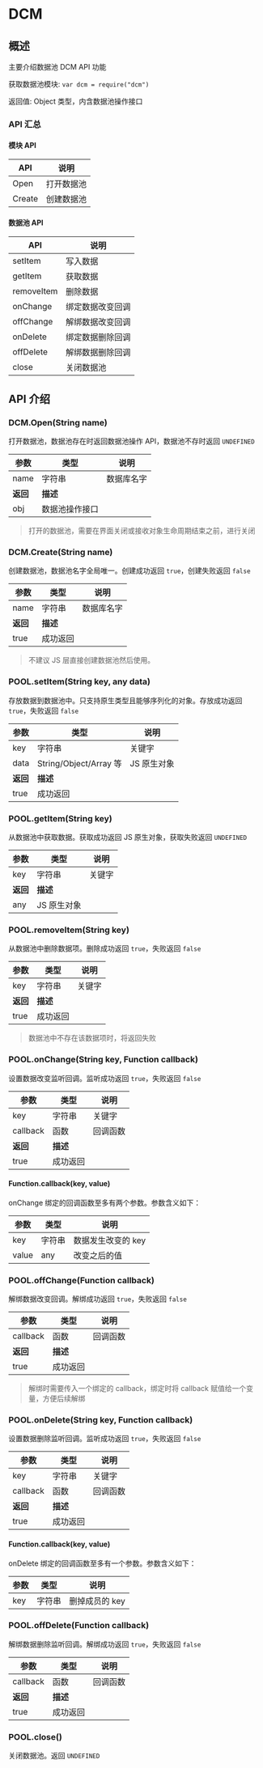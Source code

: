 # DCM

## 概述

主要介绍数据池 DCM API 功能

获取数据池模块: `var dcm = require("dcm")`

返回值: Object 类型，内含数据池操作接口

### API 汇总

#### 模块 API

| API | 说明 |
| --- | ---- |
| Open | 打开数据池 |
| Create | 创建数据池 |

#### 数据池 API

| API | 说明 |
| --- | ---- |
| setItem | 写入数据 |
| getItem | 获取数据 |
| removeItem | 删除数据 |
| onChange | 绑定数据改变回调 |
| offChange | 解绑数据改变回调 |
| onDelete | 绑定数据删除回调 |
| offDelete | 解绑数据删除回调 |
| close | 关闭数据池 |

## API 介绍

### DCM.Open(String name)

打开数据池，数据池存在时返回数据池操作 API，数据池不存时返回 `UNDEFINED`

| 参数 | 类型 | 说明 |
| ---- | ---- | ---- |
| name | 字符串 | 数据库名字 |
| **返回** | **描述** |
| obj | 数据池操作接口 |

> 打开的数据池，需要在界面关闭或接收对象生命周期结束之前，进行关闭

### DCM.Create(String name)

创建数据池，数据池名字全局唯一。创建成功返回 `true`，创建失败返回 `false`

| 参数 | 类型 | 说明 |
| ---- | ---- | ---- |
| name | 字符串 | 数据库名字 |
| **返回** | **描述** |
| true | 成功返回 |

> 不建议 JS 层直接创建数据池然后使用。

### POOL.setItem(String key, any data)

存放数据到数据池中。只支持原生类型且能够序列化的对象。存放成功返回 `true`，失败返回 `false`

| 参数 | 类型 | 说明 |
| ---- | ---- | ---- |
| key | 字符串 | 关键字 |
| data | String/Object/Array 等 | JS 原生对象 |
| **返回** | **描述** |
| true | 成功返回 |

### POOL.getItem(String key)

从数据池中获取数据。获取成功返回 JS 原生对象，获取失败返回 `UNDEFINED`

| 参数 | 类型 | 说明 |
| ---- | ---- | ---- |
| key | 字符串 | 关键字 |
| **返回** | **描述** |
| any | JS 原生对象 |

### POOL.removeItem(String key)

从数据池中删除数据项。删除成功返回 `true`，失败返回 `false`

| 参数 | 类型 | 说明 |
| ---- | ---- | ---- |
| key | 字符串 | 关键字 |
| **返回** | **描述** |
| true | 成功返回 |

> 数据池中不存在该数据项时，将返回失败

### POOL.onChange(String key, Function callback)

设置数据改变监听回调。监听成功返回 `true`，失败返回 `false`

| 参数 | 类型 | 说明 |
| ---- | ---- | ---- |
| key | 字符串 | 关键字 |
| callback | 函数 | 回调函数 |
| **返回** | **描述** |
| true | 成功返回 |

#### Function.callback(key, value)

onChange 绑定的回调函数至多有两个参数。参数含义如下：

| 参数 | 类型 | 说明 |
| ---- | ---- | ---- |
| key | 字符串 | 数据发生改变的 key |
| value | any | 改变之后的值 |

### POOL.offChange(Function callback)

解绑数据改变回调。解绑成功返回 `true`，失败返回 `false`

| 参数 | 类型 | 说明 |
| ---- | ---- | ---- |
| callback | 函数 | 回调函数 |
| **返回** | **描述** |
| true | 成功返回 |

> 解绑时需要传入一个绑定的 callback，绑定时将 callback 赋值给一个变量，方便后续解绑

### POOL.onDelete(String key, Function callback)

设置数据删除监听回调。监听成功返回 `true`，失败返回 `false`

| 参数 | 类型 | 说明 |
| ---- | ---- | ---- |
| key | 字符串 | 关键字 |
| callback | 函数 | 回调函数 |
| **返回** | **描述** |
| true | 成功返回 |

#### Function.callback(key, value)

onDelete 绑定的回调函数至多有一个参数。参数含义如下：

| 参数 | 类型 | 说明 |
| ---- | ---- | ---- |
| key | 字符串 | 删掉成员的 key |

### POOL.offDelete(Function callback)

解绑数据删除监听回调。解绑成功返回 `true`，失败返回 `false`

| 参数 | 类型 | 说明 |
| ---- | ---- | ---- |
| callback | 函数 | 回调函数 |
| **返回** | **描述** |
| true | 成功返回 |

### POOL.close()

关闭数据池。返回 `UNDEFINED`
